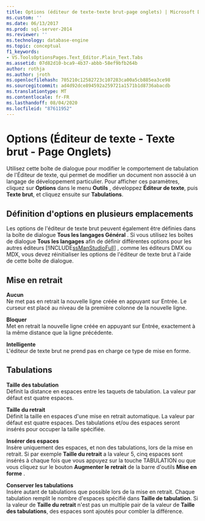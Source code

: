 ```yaml
---
title: Options (éditeur de texte-texte brut-page onglets) | Microsoft Docs
ms.custom: ''
ms.date: 06/13/2017
ms.prod: sql-server-2014
ms.reviewer: ''
ms.technology: database-engine
ms.topic: conceptual
f1_keywords:
- VS.ToolsOptionsPages.Text_Editor.Plain_Text.Tabs
ms.assetid: 07d82d10-bca9-4b37-abbb-58ef9bfb264b
author: rothja
ms.author: jroth
ms.openlocfilehash: 705210c12582723c107283ca00a5cb885ea3ce98
ms.sourcegitcommit: ad4d92dce894592a259721a1571b1d8736abacdb
ms.translationtype: MT
ms.contentlocale: fr-FR
ms.lasthandoff: 08/04/2020
ms.locfileid: "87611952"
---
```

# <a name="options-text-editor---plain-text---tabs-page"></a>Options (Éditeur de texte - Texte brut - Page Onglets)
  Utilisez cette boîte de dialogue pour modifier le comportement de tabulation de l'Éditeur de texte, qui permet de modifier un document non associé à un langage de développement particulier. Pour afficher ces paramètres, cliquez sur **Options** dans le menu **Outils** , développez **Éditeur de texte**, puis **Texte brut**, et cliquez ensuite sur **Tabulations**.  
  
## <a name="setting-options-in-multiple-locations"></a>Définition d'options en plusieurs emplacements  
 Les options de l'éditeur de texte brut peuvent également être définies dans la boîte de dialogue **Tous les langages Général** . Si vous utilisez les boîtes de dialogue **Tous les langages** afin de définir différentes options pour les autres éditeurs [!INCLUDE[ssManStudioFull](../includes/ssmanstudiofull-md.md)] , comme les éditeurs DMX ou MDX, vous devez réinitialiser les options de l'éditeur de texte brut à l'aide de cette boîte de dialogue.  
  
## <a name="indenting"></a>Mise en retrait  
 **Aucun**  
 Ne met pas en retrait la nouvelle ligne créée en appuyant sur Entrée. Le curseur est placé au niveau de la première colonne de la nouvelle ligne.  
  
 **Bloquer**  
 Met en retrait la nouvelle ligne créée en appuyant sur Entrée, exactement à la même distance que la ligne précédente.  
  
 **Intelligente**  
 L'éditeur de texte brut ne prend pas en charge ce type de mise en forme.  
  
## <a name="tabs"></a>Tabulations  
 **Taille des tabulation**  
 Définit la distance en espaces entre les taquets de tabulation. La valeur par défaut est quatre espaces.  
  
 **Taille du retrait**  
 Définit la taille en espaces d'une mise en retrait automatique. La valeur par défaut est quatre espaces. Des tabulations et/ou des espaces seront insérés pour occuper la taille spécifiée.  
  
 **Insérer des espaces**  
 Insère uniquement des espaces, et non des tabulations, lors de la mise en retrait. Si par exemple **Taille du retrait** a la valeur 5, cinq espaces sont insérés à chaque fois que vous appuyez sur la touche TABULATION ou que vous cliquez sur le bouton **Augmenter le retrait** de la barre d'outils **Mise en forme** .  
  
 **Conserver les tabulations**  
 Insère autant de tabulations que possible lors de la mise en retrait. Chaque tabulation remplit le nombre d'espaces spécifié dans **Taille de tabulation**. Si la valeur de **Taille du retrait** n'est pas un multiple pair de la valeur de **Taille des tabulations**, des espaces sont ajoutés pour combler la différence.  
  
  
